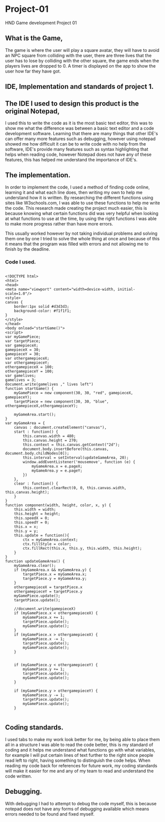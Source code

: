 # Project-01
HND Game development Project 01

## What is the Game,

The game is where the user will play a square avatar, they will have to avoid an NPC square from colliding with the user, there are three lives that the user has to lose by colliding with the other square, the game ends when the players lives are dropped to 0. A timer is displayed on the app to show the user how far they have got.

## IDE, Implementation and standards of project 1.

## The IDE I used to design this product is the original Notepad,

I used this to write the code as it is the most basic text editor, this was to show me what the difference was between a basic text editor and a code development software. Learning that there are many things that other IDE's can offer many more features such as debugging, however using notepad showed me how difficult it can be to write code with no help from the software, IDE's provide many features such as syntax highlighting that helps when reading code, however Notepad does not have any of these features, this has helped me understand the importance of IDE's.

## The implementation.

In order to implement the code, I used a method of finding code online, learning it and what each line does, then writing my own to help me understand how it is written. By researching the different functions using sites like W3schools.com, I was able to use these functions to help me write the code. This research made creating the project much easier, this is because knowing what certain functions did was very helpful when looking at what functions to use at the time, by using the right functions I was able to make more progress rather than have more errors.

This usually worked however by not taking individual problems and solving them one by one I tried to solve the whole thing at once and because of this it means that the program was filled with errors and not allowing me to finish by the deadline.


### Code I used.

```

<!DOCTYPE html>
<html>
<head>
<meta name="viewport" content="width=device-width, initial-scale=1.0"/>
<style>
canvas {
    border:1px solid #d3d3d3;
    background-color: #f1f1f1;
}
</style>
</head>
<body onload="startGame()">
<script>
var myGamePiece;
var targetPiece;
var gamepieceX;
gamepieceX = 30;
gamepieceY = 30;
var othergamepieceX;
var othergamepieceY;
othergamepieceX = 100;
othergamepieceY = 100;
var gamelives;
gamelives = 3;
document.write(gamelives ," lives left")
function startGame() {
    myGamePiece = new component(30, 30, "red", gamepieceX, gamepieceY);
    targetPiece = new component(30, 30, "blue", othergamepieceX,othergamepieceY);
    
    myGameArea.start();
}
var myGameArea = {
    canvas : document.createElement("canvas"),
    start : function() {
        this.canvas.width = 480;
        this.canvas.height = 270;
        this.context = this.canvas.getContext("2d");
        document.body.insertBefore(this.canvas, document.body.childNodes[0]);
        this.interval = setInterval(updateGameArea, 20);
		window.addEventListener('mousemove', function (e) {
			myGameArea.x = e.pageX;
			myGameArea.y = e.pageY;
		})
    },
    clear : function() {
        this.context.clearRect(0, 0, this.canvas.width, this.canvas.height);
    }
}
function component(width, height, color, x, y) {
    this.width = width;
    this.height = height;
	this.speedX = 0;
	this.speedY = 0; 
	this.x = x;
	this.y = y;
    this.update = function(){
        ctx = myGameArea.context;
        ctx.fillStyle = color;
        ctx.fillRect(this.x, this.y, this.width, this.height);
    }
}
function updateGameArea() {
    myGameArea.clear();
	if (myGameArea.x && myGameArea.y) {
		targetPiece.x = myGameArea.x;
		targetPiece.y = myGameArea.y;
	}
	othergamepieceX = targetPiece.x
	othergamepieceY = targetPiece.y
	myGamePiece.update();
    targetPiece.update();
	
    //document.write(gamepieceX)
    if (myGamePiece.x < othergamepieceX) {
    	myGamePiece.x += 1;
		targetPiece.update();
		myGamePiece.update();
	}
	if (myGamePiece.x > othergamepieceX) {
    	myGamePiece.x -= 1;
		targetPiece.update();
		myGamePiece.update();
	}
	
	
	if (myGamePiece.y < othergamepieceY) {
    	myGamePiece.y += 1;
		targetPiece.update();
		myGamePiece.update();
	}
	
	if (myGamePiece.y > othergamepieceY) {
    	myGamePiece.y -= 1;
		targetPiece.update();
		myGamePiece.update();
	}
	
```
## Coding standards.

I used tabs to make my work look better for me, by being able to place them all in a structure I was able to read the code better, this is my standard of coding and it helps me understand what functions go with what variables, for example I will put certain lines of text further to the right since people read left to right, having something to distinguish the code helps. When reading my code back for references for future work, my coding standards will make it easier for me and any of my team to read and understand the code written. 

## Debugging.

With debugging I had to attempt to debug the code myself, this is because notepad does not have any forms of debugging available which means errors needed to be found and fixed myself.
